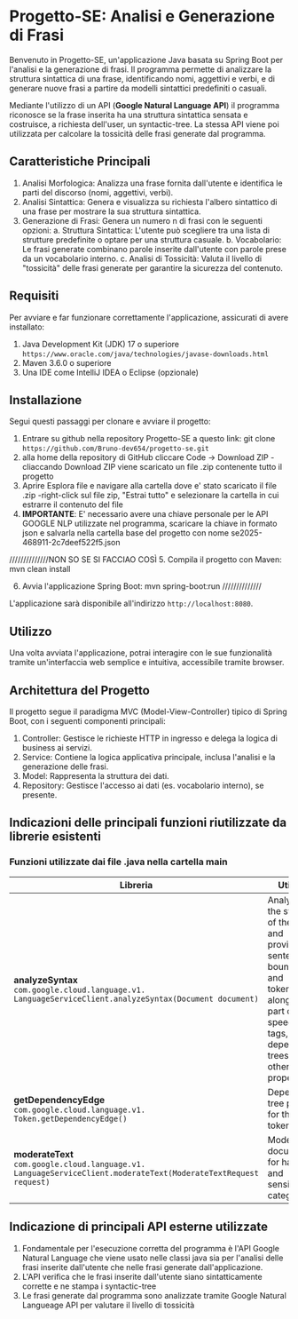 # Progetto-SE: Analisi e Generazione di Frasi
Benvenuto in Progetto-SE, un'applicazione Java basata su Spring Boot per l'analisi e la generazione di frasi. Il programma permette di analizzare la struttura sintattica di una frase, identificando nomi, aggettivi e verbi, e di generare nuove frasi a partire da modelli sintattici predefiniti o casuali.

Mediante l'utilizzo di un API (**Google Natural Language API**) il programma riconosce se la frase inserita ha una struttura sintattica sensata e costruisce, a richiesta dell'user, un syntactic-tree. La stessa API viene poi utilizzata per calcolare la tossicità delle frasi generate dal programma.

## Caratteristiche Principali
1. Analisi Morfologica: Analizza una frase fornita dall'utente e identifica le parti del discorso (nomi, aggettivi, verbi). 
2. Analisi Sintattica: Genera e visualizza su richiesta l'albero sintattico di una frase per mostrare la sua struttura sintattica.
3. Generazione di Frasi: Genera un numero n di frasi con le seguenti opzioni:
  a. Struttura Sintattica: L'utente può scegliere tra una lista di strutture predefinite o optare per una struttura casuale.
  b. Vocabolario: Le frasi generate combinano parole inserite dall'utente con parole prese da un vocabolario interno.
  c. Analisi di Tossicità: Valuta il livello di "tossicità" delle frasi generate per garantire la sicurezza del contenuto.

## Requisiti
Per avviare e far funzionare correttamente l'applicazione, assicurati di avere installato:
1. Java Development Kit (JDK) 17 o superiore
   `https://www.oracle.com/java/technologies/javase-downloads.html`
2. Maven 3.6.0 o superiore
3. Una IDE come IntelliJ IDEA o Eclipse (opzionale)

## Installazione
Segui questi passaggi per clonare e avviare il progetto:
1. Entrare su github nella repository Progetto-SE a questo link:
   git clone `https://github.com/Bruno-dev654/progetto-se.git`
2. alla home della repository di GitHub cliccare Code -> Download ZIP
   -cliaccando Download ZIP viene scaricato un file .zip contenente tutto il progetto
3. Aprire Esplora file e navigare alla cartella dove e' stato scaricato il file .zip
   -right-click sul file zip, "Estrai tutto" e selezionare la cartella in cui estrarre il contenuto del file
4. **IMPORTANTE**: E' necessario avere una chiave personale per le API GOOGLE NLP utilizzate nel programma, scaricare la chiave in formato json e         salvarla nella cartella base del progetto con nome se2025-468911-2c7deef522f5.json

//////////////NON SO SE SI FACCIAO COSÌ
5. Compila il progetto con Maven:
   mvn clean install

6. Avvia l'applicazione Spring Boot:
   mvn spring-boot:run
//////////////

L'applicazione sarà disponibile all'indirizzo `http://localhost:8080`.

## Utilizzo
Una volta avviata l'applicazione, potrai interagire con le sue funzionalità tramite un'interfaccia web semplice e intuitiva, accessibile tramite browser. 

## Architettura del Progetto
Il progetto segue il paradigma MVC (Model-View-Controller) tipico di Spring Boot, con i seguenti componenti principali:
1. Controller: Gestisce le richieste HTTP in ingresso e delega la logica di business ai servizi.
2. Service: Contiene la logica applicativa principale, inclusa l'analisi e la generazione delle frasi.
3. Model: Rappresenta la struttura dei dati.
4. Repository: Gestisce l'accesso ai dati (es. vocabolario interno), se presente.

## Indicazioni delle principali funzioni riutilizzate da librerie esistenti   
### Funzioni utilizzate dai file .java nella cartella **main**

| Libreria | Utilizzo |
|----------|----------|
| **analyzeSyntax**<br>`com.google.cloud.language.v1.`<br>`LanguageServiceClient.analyzeSyntax(Document document)` | Analyzes the syntax of the text and provides sentence boundaries and tokenization,<br>along with part of speech tags, dependency trees, and other properties. |
| **getDependencyEdge**<br>`com.google.cloud.language.v1.`<br>`Token.getDependencyEdge()` | Dependency tree parse for this token. |
| **moderateText**<br>`com.google.cloud.language.v1.`<br>`LanguageServiceClient.moderateText(ModerateTextRequest request)` | Moderates a document for harmful and sensitive categories. |

## Indicazione di principali API esterne utilizzate
1. Fondamentale per l'esecuzione corretta del programma è l'API Google Natural Language che viene usato nelle classi java sia per l'analisi delle frasi inserite dall'utente che nelle frasi generate dall'applicazione.
2. L'API verifica che le frasi inserite dall'utente siano sintatticamente corrette e ne stampa i syntactic-tree
3. Le frasi generate dal programma sono analizzate tramite Google Natural Langueage API per valutare il livello di tossicità
